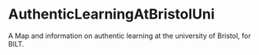 # AuthenticLearningAtBristolUni
A Map and information on authentic learning at the university of Bristol, for BILT.
